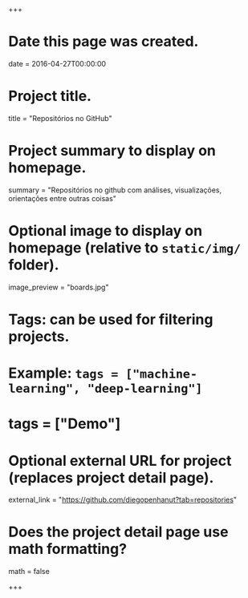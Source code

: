 +++
# Date this page was created.
date = 2016-04-27T00:00:00

# Project title.
title = "Repositórios no GitHub"

# Project summary to display on homepage.
summary = "Repositórios no github com análises, visualizações, orientações entre outras coisas"

# Optional image to display on homepage (relative to `static/img/` folder).
image_preview = "boards.jpg"

# Tags: can be used for filtering projects.
# Example: `tags = ["machine-learning", "deep-learning"]`
# tags = ["Demo"]

# Optional external URL for project (replaces project detail page).
external_link = "https://github.com/diegopenhanut?tab=repositories"

# Does the project detail page use math formatting?
math = false

+++

